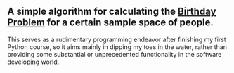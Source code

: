 ## A simple algorithm for calculating the [Birthday Problem](https://en.wikipedia.org/wiki/Birthday_problem) for a certain sample space of people.

This serves as a rudimentary programming endeavor after finishing my first Python course, so it aims mainly in dipping my toes in the water, rather than providing some substantial or unprecedented functionality in the software developing world. 

  

